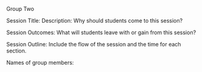 Group Two

Session Title: Description: Why should students come to this session?

Session Outcomes: What will students leave with or gain from this session?

Session Outline: Include the flow of the session and the time for each section.

Names of group members:
